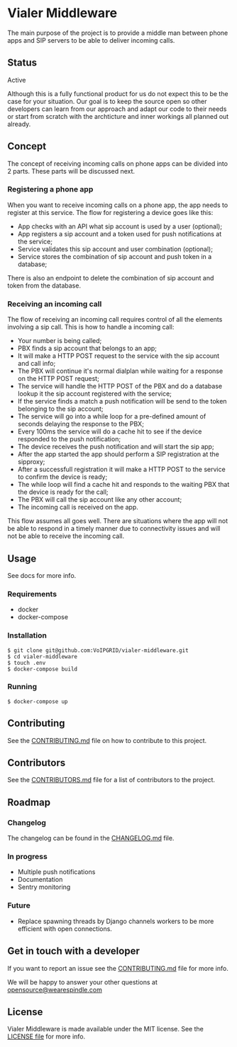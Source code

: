 # Vialer Middleware

The main purpose of the project is to provide a middle man between phone apps
and SIP servers to be able to deliver incoming calls.

## Status

Active

Although this is a fully functional product for us do not expect this to be
the case for your situation. Our goal is to keep the source open so other
developers can learn from our approach and adapt our code to their needs or start
from scratch with the archticture and inner workings all planned out already.

## Concept
The concept of receiving incoming calls on phone apps can be divided into 2 parts.
These parts will be discussed next.

### Registering a phone app
When you want to receive incoming calls on a phone app, the app needs to
register at this service. The flow for registering a device goes like this:

 * App checks with an API what sip account is used by a user (optional);
 * App registers a sip account and a token used for push notifications at the service;
 * Service validates this sip account and user combination (optional);
 * Service stores the combination of sip account and push token in a database;

There is also an endpoint to delete the combination of sip account and token
from the database.

### Receiving an incoming call
The flow of receiving an incoming call requires control of all the elements
involving a sip call. This is how to handle a incoming call:

 * Your number is being called;
 * PBX finds a sip account that belongs to an app;
 * It will make a HTTP POST request to the service with the sip account and call info;
 * The PBX will continue it's normal dialplan while waiting for a response on the HTTP POST request;
 * The service will handle the HTTP POST of the PBX and do a database lookup it the sip account registered with the service;
 * If the service finds a match a push notification will be send to the token belonging to the sip account;
 * The service will go into a while loop for a pre-defined amount of seconds delaying the response to the PBX;
 * Every 100ms the service will do a cache hit to see if the device responded to the push notification;
 * The device receives the push notification and will start the sip app;
 * After the app started the app should perform a SIP registration at the sipproxy;
 * After a successfull registration it will make a HTTP POST to the service to confirm the device is ready;
 * The while loop will find a cache hit and responds to the waiting PBX that the device is ready for the call;
 * The PBX will call the sip account like any other account;
 * The incoming call is received on the app.

This flow assumes all goes well. There are situations where the app will not be able to respond in a timely manner
due to connectivity issues and will not be able to receive the incoming call.

## Usage
See docs for more info.

### Requirements

 * docker
 * docker-compose

### Installation

```
$ git clone git@github.com:VoIPGRID/vialer-middleware.git
$ cd vialer-middleware
$ touch .env
$ docker-compose build
```

### Running

```
$ docker-compose up
```

## Contributing

See the [CONTRIBUTING.md](CONTRIBUTING.md) file on how to contribute to this project.

## Contributors

See the [CONTRIBUTORS.md](CONTRIBUTORS.md) file for a list of contributors to the project.

## Roadmap

### Changelog

The changelog can be found in the [CHANGELOG.md](CHANGELOG.md) file.

### In progress

 * Multiple push notifications
 * Documentation
 * Sentry monitoring

### Future

 * Replace spawning threads by Django channels workers to be more efficient with open connections.

## Get in touch with a developer

If you want to report an issue see the [CONTRIBUTING.md](CONTRIBUTING.md) file for more info.

We will be happy to answer your other questions at opensource@wearespindle.com

## License

Vialer Middleware is made available under the MIT license. See the [LICENSE file](LICENSE) for more info.
